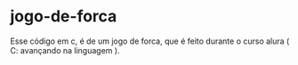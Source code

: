 # jogo-de-forca
Esse código em c, é de um jogo de forca, que é feito durante o curso alura ( C: avançando na linguagem ).
